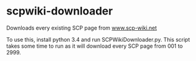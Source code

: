 # scpwiki-downloader
Downloads every existing SCP page from www.scp-wiki.net

To use this, install python 3.4 and run SCPWikiDownloader.py. This script takes
some time to run as it will download every SCP page from 001 to 2999.

